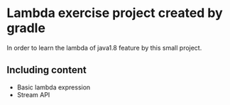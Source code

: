 # Lambda exercise project created by gradle
 In order to learn the lambda of java1.8 feature by this small project.

## Including content

* Basic lambda expression
* Stream API

